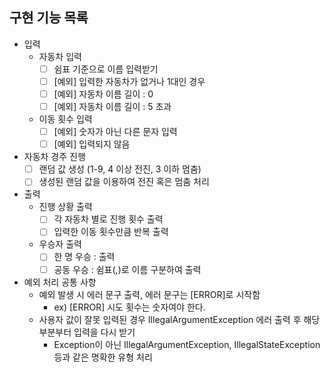 
## 구현 기능 목록
- 입력
  - 자동차 입력
    - [ ] 쉼표 기준으로 이름 입력받기
    - [ ] [예외] 입력한 자동차가 없거나 1대인 경우
    - [ ] [예외] 자동차 이름 길이 : 0 
    - [ ] [예외] 자동차 이름 길이 : 5 초과
  - 이동 횟수 입력
    - [ ] [예외] 숫자가 아닌 다른 문자 입력
    - [ ] [예외] 입력되지 않음

- 자동차 경주 진행
  - [ ] 랜덤 값 생성 (1-9, 4 이상 전진, 3 이하 멈춤)
  - [ ] 생성된 랜덤 값을 이용하여 전진 혹은 멈춤 처리

- 출력
  - 진행 상황 출력
    - [ ] 각 자동차 별로 진행 횟수 출력
    - [ ] 입력한 이동 횟수만큼 반복 출력
  - 우승자 출력
    - [ ] 한 명 우승 : 출력
    - [ ] 공동 우승 : 쉼표(,)로 이름 구분하여 출력

- 예외 처리 공통 사항
  - 예외 발생 시 에러 문구 출력, 에러 문구는 [ERROR]로 시작함
    - ex) [ERROR] 시도 횟수는 숫자여야 한다.
  - 사용자 값이 잘못 입력된 경우 IllegalArgumentException 에러 출력 후 해당 부분부터 입력을 다시 받기
    - Exception이 아닌 IllegalArgumentException, IllegalStateException 등과 같은 명확한 유형 처리